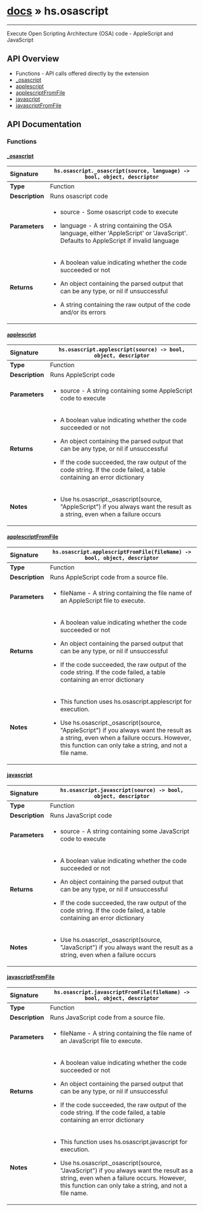 # [docs](index.md) » hs.osascript
---

Execute Open Scripting Architecture (OSA) code - AppleScript and JavaScript


## API Overview
* Functions - API calls offered directly by the extension
 * [_osascript](#_osascript)
 * [applescript](#applescript)
 * [applescriptFromFile](#applescriptfromfile)
 * [javascript](#javascript)
 * [javascriptFromFile](#javascriptfromfile)

## API Documentation

### Functions

#### [_osascript](#_osascript)
| <span style="float: left;">**Signature**</span> | <span style="float: left;">`hs.osascript._osascript(source, language) -> bool, object, descriptor` </span>                                                          |
| -----------------------------------------------------|---------------------------------------------------------------------------------------------------------|
| **Type**                                             | Function                                                                                         |
| **Description**                                      | Runs osascript code                                                                                         |
| **Parameters**                                       | <ul><li>source - Some osascript code to execute</li></ul><ul><li>language - A string containing the OSA language, either 'AppleScript' or 'JavaScript'. Defaults to AppleScript if invalid language</li></ul>   |
| **Returns**                                          | <ul><li>A boolean value indicating whether the code succeeded or not</li></ul><ul><li>An object containing the parsed output that can be any type, or nil if unsuccessful</li></ul><ul><li>A string containing the raw output of the code and/or its errors</li></ul>            |

#### [applescript](#applescript)
| <span style="float: left;">**Signature**</span> | <span style="float: left;">`hs.osascript.applescript(source) -> bool, object, descriptor` </span>                                                          |
| -----------------------------------------------------|---------------------------------------------------------------------------------------------------------|
| **Type**                                             | Function                                                                                         |
| **Description**                                      | Runs AppleScript code                                                                                         |
| **Parameters**                                       | <ul><li>source - A string containing some AppleScript code to execute</li></ul>   |
| **Returns**                                          | <ul><li>A boolean value indicating whether the code succeeded or not</li></ul><ul><li>An object containing the parsed output that can be any type, or nil if unsuccessful</li></ul><ul><li>If the code succeeded, the raw output of the code string. If the code failed, a table containing an error dictionary</li></ul>            |
| **Notes**                                            | <ul><li>Use hs.osascript._osascript(source, "AppleScript") if you always want the result as a string, even when a failure occurs</li></ul>                 |

#### [applescriptFromFile](#applescriptfromfile)
| <span style="float: left;">**Signature**</span> | <span style="float: left;">`hs.osascript.applescriptFromFile(fileName) -> bool, object, descriptor` </span>                                                          |
| -----------------------------------------------------|---------------------------------------------------------------------------------------------------------|
| **Type**                                             | Function                                                                                         |
| **Description**                                      | Runs AppleScript code from a source file.                                                                                         |
| **Parameters**                                       | <ul><li>fileName - A string containing the file name of an AppleScript file to execute.</li></ul>   |
| **Returns**                                          | <ul><li>A boolean value indicating whether the code succeeded or not</li></ul><ul><li>An object containing the parsed output that can be any type, or nil if unsuccessful</li></ul><ul><li>If the code succeeded, the raw output of the code string. If the code failed, a table containing an error dictionary</li></ul>            |
| **Notes**                                            | <ul><li>This function uses hs.osascript.applescript for execution.</li></ul><ul><li>Use hs.osascript._osascript(source, "AppleScript") if you always want the result as a string, even when a failure occurs. However, this function can only take a string, and not a file name.</li></ul>                 |

#### [javascript](#javascript)
| <span style="float: left;">**Signature**</span> | <span style="float: left;">`hs.osascript.javascript(source) -> bool, object, descriptor` </span>                                                          |
| -----------------------------------------------------|---------------------------------------------------------------------------------------------------------|
| **Type**                                             | Function                                                                                         |
| **Description**                                      | Runs JavaScript code                                                                                         |
| **Parameters**                                       | <ul><li>source - A string containing some JavaScript code to execute</li></ul>   |
| **Returns**                                          | <ul><li>A boolean value indicating whether the code succeeded or not</li></ul><ul><li>An object containing the parsed output that can be any type, or nil if unsuccessful</li></ul><ul><li>If the code succeeded, the raw output of the code string. If the code failed, a table containing an error dictionary</li></ul>            |
| **Notes**                                            | <ul><li>Use hs.osascript._osascript(source, "JavaScript") if you always want the result as a string, even when a failure occurs</li></ul>                 |

#### [javascriptFromFile](#javascriptfromfile)
| <span style="float: left;">**Signature**</span> | <span style="float: left;">`hs.osascript.javascriptFromFile(fileName) -> bool, object, descriptor` </span>                                                          |
| -----------------------------------------------------|---------------------------------------------------------------------------------------------------------|
| **Type**                                             | Function                                                                                         |
| **Description**                                      | Runs JavaScript code from a source file.                                                                                         |
| **Parameters**                                       | <ul><li>fileName - A string containing the file name of an JavaScript file to execute.</li></ul>   |
| **Returns**                                          | <ul><li>A boolean value indicating whether the code succeeded or not</li></ul><ul><li>An object containing the parsed output that can be any type, or nil if unsuccessful</li></ul><ul><li>If the code succeeded, the raw output of the code string. If the code failed, a table containing an error dictionary</li></ul>            |
| **Notes**                                            | <ul><li>This function uses hs.osascript.javascript for execution.</li></ul><ul><li>Use hs.osascript._osascript(source, "JavaScript") if you always want the result as a string, even when a failure occurs. However, this function can only take a string, and not a file name.</li></ul>                 |

